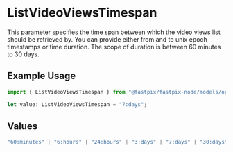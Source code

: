 # ListVideoViewsTimespan

This parameter specifies the time span between which the video views list should be retrieved by. You can provide either from and to unix epoch timestamps or time duration. The scope of duration is between 60 minutes to 30 days.


## Example Usage

```typescript
import { ListVideoViewsTimespan } from "@fastpix/fastpix-node/models/operations";

let value: ListVideoViewsTimespan = "7:days";
```

## Values

```typescript
"60:minutes" | "6:hours" | "24:hours" | "3:days" | "7:days" | "30:days"
```